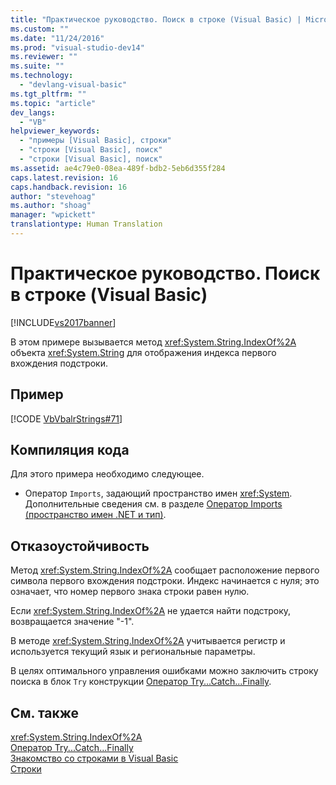 ```yaml
---
title: "Практическое руководство. Поиск в строке (Visual Basic) | Microsoft Docs"
ms.custom: ""
ms.date: "11/24/2016"
ms.prod: "visual-studio-dev14"
ms.reviewer: ""
ms.suite: ""
ms.technology: 
  - "devlang-visual-basic"
ms.tgt_pltfrm: ""
ms.topic: "article"
dev_langs: 
  - "VB"
helpviewer_keywords: 
  - "примеры [Visual Basic], строки"
  - "строки [Visual Basic], поиск"
  - "строки [Visual Basic], поиск"
ms.assetid: ae4c79e0-08ea-489f-bdb2-5eb6d355f284
caps.latest.revision: 16
caps.handback.revision: 16
author: "stevehoag"
ms.author: "shoag"
manager: "wpickett"
translationtype: Human Translation
---
```

# Практическое руководство. Поиск в строке (Visual Basic)
[!INCLUDE[vs2017banner](../../../../csharp/includes/vs2017banner.md)]

В этом примере вызывается метод <xref:System.String.IndexOf%2A> объекта <xref:System.String> для отображения индекса первого вхождения подстроки.  
  
## Пример  
 [!CODE [VbVbalrStrings#71](../CodeSnippet/VS_Snippets_VBCSharp/VbVbalrStrings#71)]  
  
## Компиляция кода  
 Для этого примера необходимо следующее.  
  
-   Оператор `Imports`, задающий пространство имен <xref:System>.  Дополнительные сведения см. в разделе [Оператор Imports \(пространство имен .NET и тип\)](../../../../visual-basic/language-reference/statements/imports-statement-net-namespace-and-type.md).  
  
## Отказоустойчивость  
 Метод <xref:System.String.IndexOf%2A> сообщает расположение первого символа первого вхождения подстроки.  Индекс начинается с нуля; это означает, что номер первого знака строки равен нулю.  
  
 Если <xref:System.String.IndexOf%2A> не удается найти подстроку, возвращается значение "\-1".  
  
 В методе <xref:System.String.IndexOf%2A> учитывается регистр и используется текущий язык и региональные параметры.  
  
 В целях оптимального управления ошибками можно заключить строку поиска в блок `Try` конструкции [Оператор Try...Catch...Finally](../../../../visual-basic/language-reference/statements/try-catch-finally-statement.md).  
  
## См. также  
 <xref:System.String.IndexOf%2A>   
 [Оператор Try...Catch...Finally](../../../../visual-basic/language-reference/statements/try-catch-finally-statement.md)   
 [Знакомство со строками в Visual Basic](../../../../visual-basic/programming-guide/language-features/strings/introduction-to-strings.md)   
 [Строки](../../../../visual-basic/programming-guide/language-features/strings/index.md)